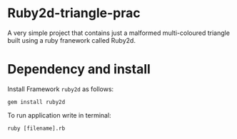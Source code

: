 # Ruby2d-triangle-prac
A very simple project that contains just a malformed multi-coloured triangle built using a ruby franework called Ruby2d.

# Dependency and install

Install Framework `ruby2d` as follows:
```
gem install ruby2d
```

To run application write in terminal:
```
ruby [filename].rb
```